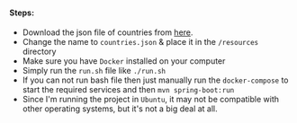 #### Steps:

- Download the json file of countries from [here](https://public.opendatasoft.com/api/explore/v2.1/catalog/datasets/world-administrative-boundaries/exports/json?lang=en).
- Change the name to `countries.json` & place it in the `/resources` directory
- Make sure you have `Docker` installed on your computer
- Simply run the `run.sh` file like `./run.sh`
- If you can not run bash file then just manually run the `docker-compose` to start the required services and then `mvn spring-boot:run`
- Since I'm running the project in `Ubuntu`, it may not be compatible with other operating systems, but it's not a big deal at all.
